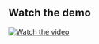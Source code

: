 ## Watch the demo

[![Watch the video](https://img.youtube.com/vi/I5laWlOkJpc/maxresdefault.jpg)](https://youtu.be/I5laWlOkJpc)
